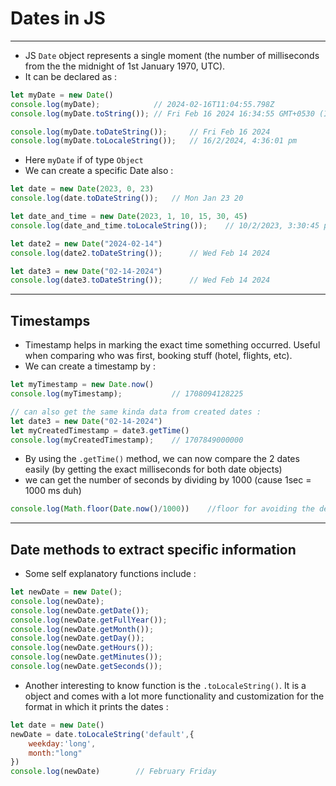 # Dates in JS
---
- JS `Date` object represents a single moment (the number of milliseconds from the the midnight of 1st January 1970, UTC).
- It can be declared as : 
```javascript
let myDate = new Date()
console.log(myDate);            // 2024-02-16T11:04:55.798Z
console.log(myDate.toString()); // Fri Feb 16 2024 16:34:55 GMT+0530 (India Standard Time)

console.log(myDate.toDateString());     // Fri Feb 16 2024
console.log(myDate.toLocaleString());   // 16/2/2024, 4:36:01 pm
```
- Here `myDate` if of type `Object`
- We can create a specific Date also : 
```javascript
let date = new Date(2023, 0, 23)
console.log(date.toDateString());   // Mon Jan 23 20

let date_and_time = new Date(2023, 1, 10, 15, 30, 45)
console.log(date_and_time.toLocaleString());    // 10/2/2023, 3:30:45 pm

let date2 = new Date("2024-02-14")
console.log(date2.toDateString());      // Wed Feb 14 2024

let date3 = new Date("02-14-2024")
console.log(date3.toDateString());      // Wed Feb 14 2024
```
---

## Timestamps

- Timestamp helps in marking the exact time something occurred. Useful when comparing who was first, booking stuff (hotel, flights, etc).
- We can create a timestamp by : 
```javascript
let myTimestamp = new Date.now()
console.log(myTimestamp);           // 1708094128225

// can also get the same kinda data from created dates : 
let date3 = new Date("02-14-2024")
let myCreatedTimestamp = date3.getTime()
console.log(myCreatedTimestamp);    // 1707849000000
```
- By using the `.getTime()` method, we can now compare the 2 dates easily (by getting the exact milliseconds for both date objects)
- we can get the number of seconds by dividing by 1000 (cause 1sec = 1000 ms duh)
```javascript
console.log(Math.floor(Date.now()/1000))    //floor for avoiding the decimals
```
---
## Date methods to extract specific information

- Some self explanatory functions include :  
```javascript
let newDate = new Date();
console.log(newDate);
console.log(newDate.getDate());
console.log(newDate.getFullYear());
console.log(newDate.getMonth());
console.log(newDate.getDay());
console.log(newDate.getHours());
console.log(newDate.getMinutes());
console.log(newDate.getSeconds());
```
- Another interesting to know function is the `.toLocaleString()`. It is a object and comes with a lot more functionality and customization for the format in which it prints the dates : 
```javascript
let date = new Date()
newDate = date.toLocaleString('default',{
    weekday:'long',
    month:"long"
})
console.log(newDate)        // February Friday
```

